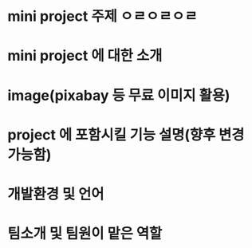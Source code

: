 # mini project 주제 ㅇㄹㅇㄹㅇㄹ
# mini project 에 대한 소개
# image(pixabay 등 무료 이미지 활용)
# project 에 포함시킬 기능 설명(향후 변경 가능함)
# 개발환경 및 언어
# 팀소개 및 팀원이 맡은 역할
